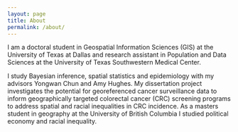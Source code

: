 ```yaml
---
layout: page
title: About
permalink: /about/
---
```


I am a doctoral student in Geospatial Information Sciences (GIS) at the University of Texas at Dallas and research assistant in Population and Data Sciences at the University of Texas Southwestern Medical Center. 

I study Bayesian inference, spatial statistics and epidemiology with my advisors Yongwan Chun and Amy Hughes. My dissertation project investigates the potential for georeferenced cancer surveillance data to inform geographically targeted colorectal cancer (CRC) screening programs to address spatial and racial inequalities in CRC incidence. As a masters student in geography at the University of British Columbia I studied political economy and racial inequality.


